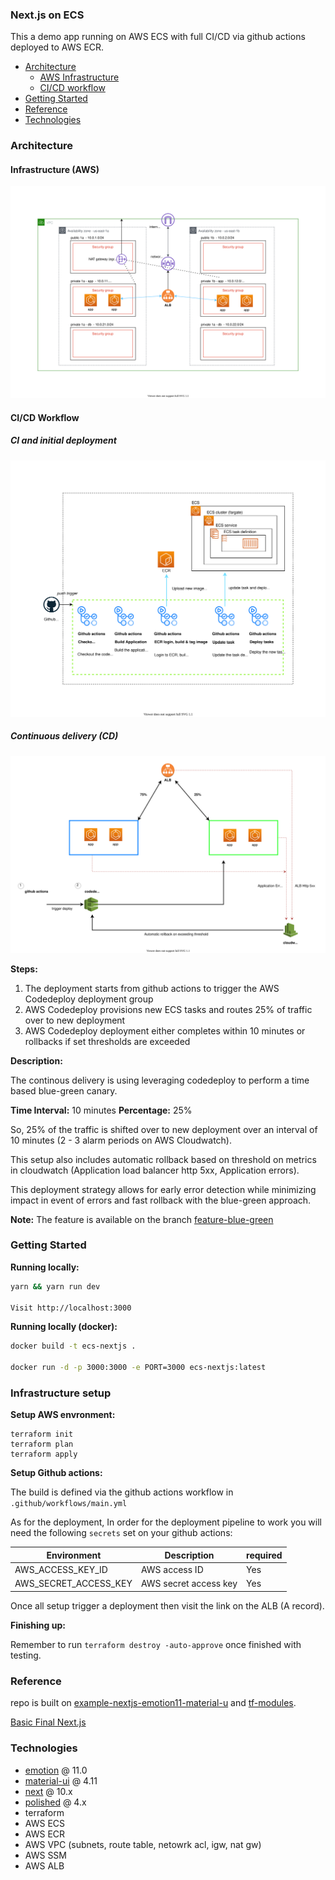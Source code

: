 ### Next.js on ECS  

This a demo app running on AWS ECS with full CI/CD via github actions deployed to AWS ECR.

- [Architecture](#architecture)
  - [AWS Infrastructure](#infrastructure-aws)
  - [CI/CD workflow](#cicd-workflow)
- [Getting Started](#getting-started)
- [Reference](#reference)
- [Technologies](#technologies)

### Architecture


#### Infrastructure (AWS)

![AWS ECS architecture](./images/infrastructure/ecs-nextjs.svg)

#### CI/CD Workflow

##### CI and initial deployment

![AWS ECS Deployment CI/CD](./images/cicd/ecs-nextjs-cicd.svg)

##### Continuous delivery (CD) 

![AWS ECS Blue Green Deployment](./images/cicd/ecs-nextjs-blue-green.svg)

**Steps:**  

1. The deployment starts from github actions to trigger the AWS Codedeploy deployment group
2. AWS Codedeploy provisions new ECS tasks and routes 25% of traffic over to new deployment
3. AWS Codedeploy deployment either completes within 10 minutes or rollbacks if set thresholds are exceeded

**Description:**

The continous delivery is using leveraging codedeploy to perform a time based blue-green canary.

**Time Interval:** 10 minutes
**Percentage:** 25% 

So, 25% of the traffic is shifted over to new deployment over an interval of 10 minutes (2 - 3 alarm periods on AWS Cloudwatch).

This setup also includes automatic rollback based on threshold on metrics in cloudwatch (Application load balancer http 5xx, Application errors).

This deployment strategy allows for early error detection while minimizing impact in event of errors and fast rollback with the blue-green approach.

**Note:** The feature is available on the branch [feature-blue-green](https://github.com/Jareechang/ecs-nextjs/tree/feature-blue-green)

### Getting Started

**Running locally:**
```sh
yarn && yarn run dev

Visit http://localhost:3000  
```

**Running locally (docker):**
```sh
docker build -t ecs-nextjs .

docker run -d -p 3000:3000 -e PORT=3000 ecs-nextjs:latest
```

### Infrastructure setup 

**Setup AWS envronment:**
```
terraform init
terraform plan
terraform apply
```

**Setup Github actions:**

The build is defined via the github actions workflow in `.github/workflows/main.yml`

As for the deployment, In order for the deployment pipeline to work you will need the following `secrets` set on your github actions:

| Environment   |  Description |  required  |
|---|---|---|
| AWS_ACCESS_KEY_ID  | AWS access ID  |   Yes |
| AWS_SECRET_ACCESS_KEY  | AWS secret access key  |   Yes |


Once all setup trigger a deployment then visit the link on the ALB (A record).


**Finishing up:**

Remember to run `terraform destroy -auto-approve` once finished with testing.

### Reference

repo is built on [example-nextjs-emotion11-material-u](https://github.com/Jareechang/example-nextjs-emotion11-material-ui) and [tf-modules](https://github.com/Jareechang/tf-modules).

[Basic Final Next.js](https://github.com/vercel/next-learn-starter/tree/master/basics-final)

### Technologies

- [emotion](https://emotion.sh/docs/@emotion/css) @ 11.0
- [material-ui](https://material-ui.com/) @ 4.11
- [next](https://nextjs.org/docs/getting-started) @ 10.x
- [polished](https://polished.js.org/docs/) @ 4.x
- terraform
- AWS ECS 
- AWS ECR
- AWS VPC (subnets, route table, netowrk acl, igw, nat gw)
- AWS SSM
- AWS ALB
